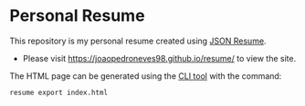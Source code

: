 # Personal Resume

This repository is my personal resume created using [JSON Resume](https://jsonresume.org/getting-started/).

* Please visit https://joaopedroneves98.github.io/resume/ to view the site.

The HTML page can be generated using the [CLI tool](https://github.com/jsonresume/resume-cli) with the command:

```
resume export index.html
```
